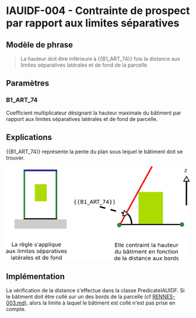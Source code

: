 # IAUIDF-004 - Contrainte de prospect par rapport aux limites séparatives

## Modèle de phrase

> La hauteur doit être inférieure à {{B1_ART_74}} fois la distance aux limites séparatives latérales et de fond de la parcelle.

## Paramètres

### B1_ART_74

Coefficient multiplicateur désignant la hauteur maximale du bâtiment par rapport aux limites séparatives latérales et de fond de parcelle.

## Explications

{{B1_ART_74}} représente la pente du plan sous lequel le bâtiment doit se trouver.

![Image montrant la limitation de la hauteur maximale en fonction du coefficient {{B1_ART_74}} ](img/IAUIDF/IAUIDF-004.png)

## Implémentation

La vérification de la distance s'effectue dans la classe PredicateIAUIDF. Si le bâtiment doit être collé sur un des bords de la parcelle (cf [RENNES-003.md](RENNES-003.md)), alors la limite à laquel le bâtiment est collé n'est pas prise en compte.
